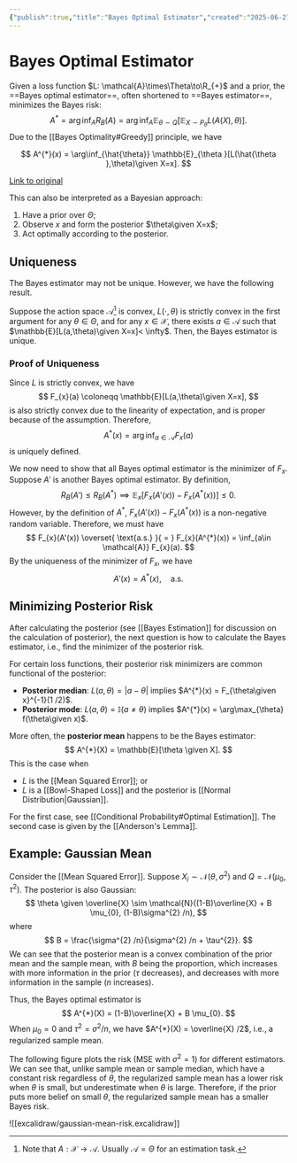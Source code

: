 ```yaml
---
{"publish":true,"title":"Bayes Optimal Estimator","created":"2025-06-27T22:22:59","modified":"2025-06-28T00:04:40","cssclasses":"","state":"done","sup":["[[Estimation]]","[[Bayes Estimation]]"],"aliases":null,"type":"note","related":["[[Risk]]"]}
---
```



# Bayes Optimal Estimator

Given a loss function $L: \mathcal{A}\times\Theta\to\R_{+}$ and a prior, the ==Bayes optimal estimator==, often shortened to ==Bayes estimator==, minimizes the Bayes risk:
$$
A^{*} = \arg\inf_{A} R_{B}(A) = \arg\inf_{A} \mathbb{E}_{\theta\sim Q}[\mathbb{E}_{X \sim P_{\theta}}L(A(X),\theta)].
$$
Due to the [[Bayes Optimality#Greedy]] principle, we have
<div class="transclude" data-embed-alias="  " data-url="Bayes Optimality"> 

$$
A^{*}(x) = \arg\inf_{\hat{\theta}} \mathbb{E}_{\theta }[L(\hat{\theta },\theta)\given X=x].
$$

</div>
 <a href="Bayes Optimality" class="internal transclude-src">Link to original</a>

This can also be interpreted as a Bayesian approach:

1. Have a prior over $\Theta$;
2. Observe $x$ and form the posterior $\theta\given X=x$;
3. Act optimally according to the posterior.

## Uniqueness

The Bayes estimator may not be unique. However, we have the following result.

Suppose the action space $\mathcal{A}$[^1] is convex, $L(\cdot,\theta)$ is strictly convex in the first argument for any $\theta\in\Theta$, and for any $x\in \mathcal{X}$, there exists $a\in \mathcal{A}$ such that $\mathbb{E}[L(a,\theta)\given X=x]< \infty$. Then, the Bayes estimator is unique.

[^1]: Note that $A: \mathcal{X}\to \mathcal{A}$. Usually $\mathcal{A}=\Theta$ for an estimation task.

### Proof of Uniqueness

Since $L$ is strictly convex, we have
$$
F_{x}(a) \coloneqq \mathbb{E}[L(a,\theta)\given X=x],
$$
is also strictly convex due to the linearity of expectation, and is proper because of the assumption.
Therefore,
$$
A^{*}(x) = \arg\inf_{a\in\mathcal{A}} F_{x}(a)
$$
is uniquely defined.

We now need to show that all Bayes optimal estimator is the minimizer of $F_{x}$. Suppose $A'$ is another Bayes optimal estimator. By definition,
$$
R_{B}(A') \le R_{B}(A^{*}) \implies \mathbb{E}_{x}\left[ F_{x}(A'(x)) - F_{x}(A^{*}(x)) \right]  \le 0.
$$
However, by the definition of $A^{*}$, $F_{x}(A'(x))-F_{x}(A^{*}(x))$ is a non-negative random variable. Therefore, we must have
$$
F_{x}(A'(x)) \overset{ \text{a.s.} }{ = } F_{x}(A^{*}(x)) = \inf_{a\in \mathcal{A}} F_{x}(a).
$$
By the uniqueness of the minimizer of $F_{x}$, we have
$$
A'(x) = A^{*}(x), \quad \text{a.s.}
$$

## Minimizing Posterior Risk

After calculating the posterior (see [[Bayes Estimation]] for discussion on the calculation of posterior), the next question is how to calculate the Bayes estimator, i.e., find the minimizer of the posterior risk.

For certain loss functions, their posterior risk minimizers are common functional of the posterior:

- **Posterior median**: $L(a,\theta) = |a-\theta|$ implies $A^{*}(x) = F_{\theta\given x}^{-1}(1 /2)$.
- **Posterior mode**: $L(a,\theta) = \mathbb{I}(a\ne\theta)$ implies $A^{*}(x) = \arg\max_{\theta} f(\theta\given x)$.

More often, the **posterior mean** happens to be the Bayes estimator:
$$
A^{*}(X) = \mathbb{E}[\theta \given X].
$$
This is the case when

- $L$ is the [[Mean Squared Error]]; or
- $L$ is a [[Bowl-Shaped Loss]] and the posterior is [[Normal Distribution\|Gaussian]].

For the first case, see [[Conditional Probability#Optimal Estimation]].
The second case is given by the [[Anderson's Lemma]].

## Example: Gaussian Mean

Consider the [[Mean Squared Error]]. Suppose $X_{i}\sim \mathcal{N}(\theta,\sigma^{2})$ and $Q = \mathcal{N}(\mu_{0},\tau^{2})$. The posterior is also Gaussian:
$$
\theta \given \overline{X} \sim \mathcal{N}((1-B)\overline{X} + B \mu_{0}, (1-B)\sigma^{2} /n),
$$
where
$$
B = \frac{\sigma^{2} /n}{\sigma^{2} /n + \tau^{2}}.
$$
We can see that the posterior mean is a convex combination of the prior mean and the sample mean, with $B$ being the proportion, which increases with more information in the prior ($\tau$ decreases), and decreases with more information in the sample ($n$ increases).

Thus, the Bayes optimal estimator is
$$
A^{*}(X) = (1-B)\overline{X} + B \mu_{0}.
$$
When $\mu_{0}=0$ and $\tau^{2} = \sigma^{2} /n$, we have $A^{*}(X) = \overline{X} /2$, i.e., a regularized sample mean.

The following figure plots the risk (MSE with $\sigma^{2}=1$) for different estimators. We can see that, unlike sample mean or sample median, which have a constant risk regardless of $\theta$, the regularized sample mean has a lower risk when $\theta$ is small, but underestimate when $\theta$ is large. Therefore, if the prior puts more belief on small $\theta$, the regularized sample mean has a smaller Bayes risk.

![[excalidraw/gaussian-mean-risk.excalidraw]]
